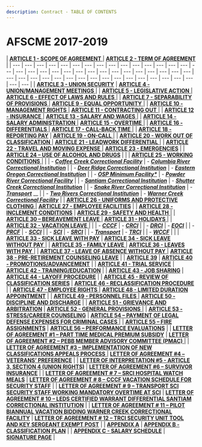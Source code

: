 ```yaml
---
description: Contract - TABLE OF CONTENTS
---
```


# AFSCME 2017-2019

| [**ARTICLE 1 - SCOPE OF AGREEMENT** ](afscme-articles-1-10.md#article-1-scope-of-agreement) | [**ARTICLE 2 - TERM OF AGREEMENT** ](afscme-articles-1-10.md#article-2-term-of-agreement) |
| --- | --- | --- | --- | --- | --- | --- | --- | --- | --- | --- | --- | --- | --- | --- | --- | --- | --- | --- | --- | --- | --- | --- | --- | --- | --- | --- | --- | --- | --- | --- | --- | --- | --- | --- | --- | --- | --- | --- | --- | --- | --- | --- | --- | --- | --- | --- | --- | --- |
| [**ARTICLE 3 - UNION SECURITY**](afscme-articles-1-10.md#article-3-union-security) | [**ARTICLE 4 - UNION/MANAGEMENT MEETINGS** ](afscme-articles-1-10.md#article-4-union-management-meetings) |
| [**ARTICLE 5 - LEGISLATIVE ACTION** ](afscme-articles-1-10.md#article-5-legislative-action) | [**ARTICLE 6 - EFFECT OF LAWS AND RULES** ](afscme-articles-1-10.md#article-6-effect-of-laws-and-rules) |
| [**ARTICLE 7 - SEPARABILITY OF PROVISIONS** ](afscme-articles-1-10.md#article-7-separability-of-provisions) | [**ARTICLE 9 - EQUAL OPPORTUNITY** ](afscme-articles-1-10.md#article-9-equal-opportunity) |
| [**ARTICLE 10 - MANAGEMENT RIGHTS** ](afscme-articles-1-10.md#article-10-management-rights) | [**ARTICLE 11 - CONTRACTING OUT** ](afscme-articles-11-20.md#article-11-contracting-out) |
| [**ARTICLE 12 - INSURANCE** ](afscme-articles-11-20.md#article-12-insurance) | [**ARTICLE 13 - SALARY AND WAGES** ](afscme-articles-11-20.md#article-13-salary-and-wages) |
| [**ARTICLE 14 - SALARY ADMINISTRATION** ](afscme-articles-11-20.md#article-14-salary-administration) | [**ARTICLE 15 - OVERTIME** ](afscme-articles-11-20.md#article-15-overtime) |
| [**ARTICLE 16 - DIFFERENTIALS** ](afscme-articles-11-20.md#article-16-differentials) | [**ARTICLE 17 - CALL-BACK TIME** ](afscme-articles-11-20.md#article-17-call-back-time) |
| [**ARTICLE 18 - REPORTING PAY**](afscme-articles-11-20.md#article-18-reporting-pay) | [**ARTICLE 19 - ON-CALL** ](afscme-articles-11-20.md#article-19-on-call) |
| [**ARTICLE 20 - WORK OUT OF CLASSIFICATION** ](afscme-articles-11-20.md#article-20-work-out-of-classification) | [**ARTICLE 21 - LEADWORK DIFFERENTIAL** ](afscme-articles-21-30/#article-21-leadwork-differential) |
| [**ARTICLE 22 - TRAVEL AND MOVING EXPENSE** ](afscme-articles-21-30/#article-22-travel-and-moving-expense) | [**ARTICLE 23 - EMERGENCIES**](afscme-articles-21-30/#article-23-emergencies) |
| [**ARTICLE 24 – USE OF ALCOHOL AND DRUGS**](afscme-articles-21-30/#article-24-use-of-alcohol-and-drugs) |  |
| [**ARTICLE 25 - WORKING CONDITIONS** ](afscme-articles-21-30/#article-25-working-conditions)  |  |
| - [_**Coffee Creek Correctional Facility**_](afscme-articles-21-30/25-coffee-creek-correctional-facility.md) | - [_**Columbia River Correctional Institution**_](afscme-articles-21-30/25-columbia-river-correctional-institution.md) |
| - [_**Deer Ridge Correctional Institution**_](afscme-articles-21-30/25-deer-ridge-correctional-institution.md) | - [_**Eastern Oregon Correctional Institution**_](afscme-articles-21-30/25-eastern-oregon-correctional-institution.md) |
| - [_**OSP Minimum Facility\***_](afscme-articles-21-30/25-osp-minimum-facility.md) | - [_**Powder River Correctional Facility**_](afscme-articles-21-30/25-powder-river-correctional-facility.md) |
| - [_**Santiam Correctional Institution**_](afscme-articles-21-30/25-santiam-correctional-institution.md) | - [_**Shutter Creek Correctional Institution**_](afscme-articles-21-30/25-shutter-creek-correctional-institution.md) |
| - [_**Snake River Correctional Institution**_](afscme-articles-21-30/25-snake-river-correctional-institution.md) | - [_**Transport**_](afscme-articles-21-30/25-transport.md) __ |
| - [_**Two Rivers Correctional Institution**_](afscme-articles-21-30/25-two-rivers-correctional-institution.md) | - [_**​Warner Creek Correctional Facility**_](afscme-articles-21-30/25-warner-creek-correctional-facility.md) |
| [**ARTICLE 26 - UNIFORMS AND PROTECTIVE CLOTHING** ](afscme-articles-21-30/#article-26-uniforms-and-protective-clothing)  | [**ARTICLE 27 - EMPLOYEE FACILITIES**](afscme-articles-21-30/#article-27-employee-facilities)  |
| [**ARTICLE 28 - INCLEMENT CONDITIONS**](afscme-articles-21-30/#article-28-inclement-conditions) | [**ARTICLE 29 - SAFETY AND HEALTH** ](afscme-articles-21-30/#article-29-safety-and-health) |
| [**ARTICLE 30 – BEREAVEMENT LEAVE** ](afscme-articles-21-30/#article-30-bereavement-leave) | [**ARTICLE 31 - HOLIDAYS** ](afscme-article-31-40/#article-31-holidays) |
| [**ARTICLE 32 - VACATION LEAVE** ](afscme-article-31-40/#article-32-vacation-leave) |  |
| - [_**CCCF**_](afscme-article-31-40/32-cccf.md) | - [_**CRCI**_](afscme-article-31-40/32-crci.md) |
| - [_**DRCI**_](afscme-article-31-40/32-drci.md) | - [_**EOCI**_](afscme-article-31-40/32-eoci.md) |
| - [_**PRCF**_](afscme-article-31-40/32-prcf.md) | - [_**SCCI**_](afscme-article-31-40/32-scci.md) |
| - [_**SCI**_](afscme-article-31-40/32-sci.md) | - [_**SRCI**_](afscme-article-31-40/32-srci.md) |
| - [_**Transport**_](afscme-article-31-40/32-transport.md) | - [_**TRCI**_](afscme-article-31-40/32-trci.md) |
| - [_**WCCF**_](afscme-article-31-40/32-wccf.md) |  |
| [**ARTICLE 33 - SICK LEAVE WITH PAY**](afscme-article-31-40/#article-33-sick-leave-with-pay) | [**ARTICLE 34 - SICK LEAVE WITHOUT PAY** ](afscme-article-31-40/#article-34-sick-leave-without-pay) |
| [**ARTICLE 35 - FAMILY LEAVE** ](afscme-article-31-40/#article-35-family-leave) | [**ARTICLE 36 - LEAVES WITH PAY** ](afscme-article-31-40/#article-36-leaves-with-pay) |
| [**ARTICLE 37 - LEAVE OF ABSENCE WITHOUT PAY** ](afscme-article-31-40/#article-37-leave-of-absence-without-pay) | [**ARTICLE 38 - PRE-RETIREMENT COUNSELING LEAVE**](afscme-article-31-40/#article-38-pre-retirement-counseling-leave) |
| [**ARTICLE 39**](afscme-article-31-40/#article-39) | [**ARTICLE 40 - PROMOTIONS/ADVANCEMENT**](afscme-article-31-40/#article-40-promotions-advancement) |
| [**ARTICLE 41 - TRIAL SERVICE**](afscme-article-41-50.md#article-41-trial-service) | [**ARTICLE 42 - TRAINING/EDUCATION**](afscme-article-41-50.md#article-42-training-education) |
| [**ARTICLE 43 - JOB SHARING**](afscme-article-41-50.md#article-43-job-sharing) | [**ARTICLE 44 - LAYOFF PROCEDURE**](afscme-article-41-50.md#article-44-layoff-procedure) |
| [**ARTICLE 45 - REVIEW OF CLASSIFICATION SERIES**](afscme-article-41-50.md#article-45-review-of-classification-series) | [**ARTICLE 46 - RECLASSIFICATION PROCEDURE**](afscme-article-41-50.md#article-46-reclassification-procedure) |
| [**ARTICLE 47 - EMPLOYEE RIGHTS** ](afscme-article-41-50.md#article-47-employee-rights) | [**ARTICLE 48 - LIMITED DURATION APPOINTMENT**](afscme-article-41-50.md#article-48-limited-duration-appointment) |
| [**ARTICLE 49 - PERSONNEL FILES** ](afscme-article-41-50.md#article-49-personnel-files) | [**ARTICLE 50 - DISCIPLINE AND DISCHARGE**](afscme-article-41-50.md#article-50-discipline-and-discharge) |
| [**ARTICLE 51 - GRIEVANCE AND ARBITRATION**](afscme-article-51-56.md#article-51-grievance-and-arbitration) | [**ARTICLE 52 - GENERAL PROVISIONS** ](afscme-article-51-56.md#article-52-general-provisions) |
| [**ARTICLE 53 - STRESS/CAREER COUNSELING**](afscme-article-51-56.md#article-53-stress-career-counseling) | [**ARTICLE 54 – PAYMENT OF LEGAL DEFENSE EXPENSES FOR CRIMINAL CASES** ](afscme-article-51-56.md#article-54-payment-of-legal-defense-expenses-for-criminal-cases) |
| [**ARTICLE 55 – FIRE ASSIGNMENTS**](afscme-article-51-56.md#article-55-fire-assignments) | [**ARTICLE 56 – PERFORMANCE EVALUATIONS**](afscme-article-51-56.md#article-56-performance-evaluations) |
| [**LETTER OF AGREEMENT \#1 – PART TIME MEDICAL PREMIUM SUBSIDY**](afscme-loas.md#letter-of-agreement-1) | [**LETTER OF AGREEMENT \#2 – PEBB MEMBER ADVISORY COMMITTEE \(PMAC\)** ](afscme-loas.md#letter-of-agreement-2) |
| [**LETTER OF AGREEMENT \#3 – IMPLEMENTATION OF NEW CLASSIFICATIONS APPEALS PROCESS** ](afscme-loas.md#letter-of-agreement-3) | [**LETTER OF AGREEMENT \#4 – VETERANS’ PREFERENCE**](afscme-loas.md#letter-of-agreement-4) |
| [**LETTER OF INTERPRETATION \#5 - ARTICLE 3, SECTION 4 \(UNION RIGHTS\)**](afscme-loas.md#letter-of-interpretation-5) | [**LETTER OF AGREEMENT \#6 – SURVIVOR INSURANCE**](afscme-loas.md#letter-of-agreement-6) |
| [**LETTER OF AGREEMENT \# 7 – SRCI HOSPITAL WATCH MEALS**](afscme-loas.md#letter-of-agreement-7) | [**LETTER OF AGREEMENT \# 8 – CCCF VACATION SCHEDULE FOR SECURITY STAFF**](afscme-loas.md#letter-of-agreement-8) |
| [**LETTER OF AGREEMENT \# 9 – TRANSPORT SCI SECURITY STAFF WORKING MANDATORY OVERTIME AT SCI**](afscme-loas.md#letter-of-agreement-9) | [**LETTER OF AGREEMENT \# 10 – LEDS CERTIFIED WARRANT DIFFERENTIAL SANTIAM CORRECTIONAL INSTITUTION**](afscme-loas.md#letter-of-agreement-10) |
| [**LETTER OF AGREEMENT \# 11 – PILOT BIANNUAL VACATION BIDDING WARNER CREEK CORRECTIONAL FACILITY**](afscme-loas.md#letter-of-agreement-11) | [**LETTER OF AGREEMENT \# 12 – TRCI SECURITY UNIT TOOL AND KEY SERGEANT EXEMPT POST**](afscme-loas.md#letter-of-agreement-12) |
| [**APPENDIX A**](afscme-appendixes.md#appendix-a) | [**APPENDIX B - CLASSIFICATION PLAN**](afscme-appendixes.md#appendix-b-classification-plan) |
| [**APPENDIX C - SALARY SCHEDULE**](afscme-appendixes.md#appendix-c-salary-schedule) | [**SIGNATURE PAGE**](afscme-signature-page.md) |

